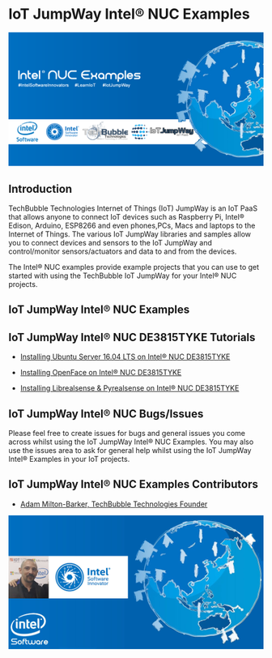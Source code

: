 # IoT JumpWay Intel® NUC Examples

![TechBubble IoT JumpWay Docs](../images/Docs/Intel-NUC-Examples.png)

## Introduction

TechBubble Technologies Internet of Things (IoT) JumpWay is an IoT PaaS that allows anyone to connect IoT devices such as Raspberry Pi, Intel® Edison, Arduino, ESP8266 and even phones,PCs, Macs and laptops to the Internet of Things. The various IoT JumpWay libraries and samples allow you to connect devices and sensors to the IoT JumpWay and control/monitor sensors/actuators and data to and from the devices.

The Intel® NUC examples provide example projects that you can use to get started with using the TechBubble IoT JumpWay for your Intel® NUC projects.

## IoT JumpWay Intel® NUC Examples

## IoT JumpWay Intel® NUC DE3815TYKE Tutorials

- [Installing Ubuntu Server 16.04 LTS on Intel® NUC DE3815TYKE](https://github.com/TechBubbleTechnologies/IoT-JumpWay-Intel-Examples/blob/master/Intel-Nuc/DE3815TYKE/_DOCS/1-Installing-Ubuntu-Server.md "Installing Ubuntu Server 16.04 LTS on Intel® NUC DE3815TYKE")

- [Installing OpenFace on Intel® NUC DE3815TYKE](https://github.com/TechBubbleTechnologies/IoT-JumpWay-Intel-Examples/blob/master/Intel-Nuc/DE3815TYKE/_DOCS/2-Installing-OpenFace.md "Installing OpenFace on Intel® NUC DE3815TYKE")

- [Installing Librealsense & Pyrealsense on Intel® NUC DE3815TYKE](https://github.com/TechBubbleTechnologies/IoT-JumpWay-Intel-Examples/blob/master/Intel-Nuc/DE3815TYKE/_DOCS/3-Installing-Librealsense.md "Installing Librealsense & Pyrealsense on Intel® NUC DE3815TYKE")

## IoT JumpWay Intel® NUC Bugs/Issues

Please feel free to create issues for bugs and general issues you come across whilst using the IoT JumpWay Intel® NUC Examples. You may also use the issues area to ask for general help whilst using the IoT JumpWay Intel® Examples in your IoT projects.

## IoT JumpWay Intel® NUC Examples Contributors

- [Adam Milton-Barker, TechBubble Technologies Founder](https://github.com/AdamMiltonBarker "Adam Milton-Barker, TechBubble Technologies Founder")

![Adam Milton-Barker,  Intel Software Innovator](../images/main/Intel-Software-Innovator.jpg)